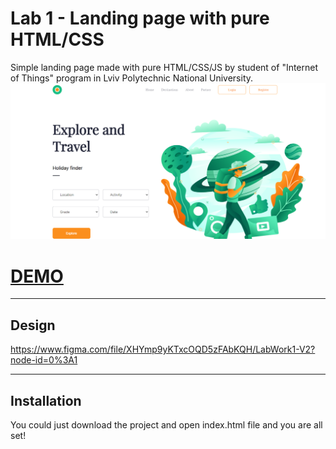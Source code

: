 # Lab 1 - Landing page with pure HTML/CSS
Simple landing page made with pure HTML/CSS/JS by student of "Internet of Things" program in Lviv Polytechnic National University.
![Landing screenshot](https://github.com/Wordllban/iotweb/blob/lab-1/readme-images/landing-screenshot.png)
# [DEMO](https://wordllban.github.io/iotweb/)
---

## Design
https://www.figma.com/file/XHYmp9yKTxcOQD5zFAbKQH/LabWork1-V2?node-id=0%3A1

---

## Installation
You could just download the project and open index.html file and you are all set!

